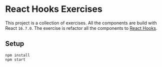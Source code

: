 # React Hooks Exercises

This project is a collection of exercises.
All the components are build with React `16.7.0`.
The exercise is refactor all the components to [React Hooks](https://reactjs.org/docs/hooks-intro.html).

## Setup

```
npm install
npm start
```
